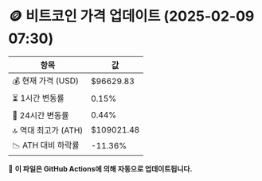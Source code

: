 # 🪙 비트코인 가격 업데이트 (2025-02-09 07:30)

| 항목                | 값 |
|--------------------|----------------|
| 💰 현재 가격 (USD) | $96629.83 |
| ⏳ 1시간 변동률    | 0.15% |
| 📆 24시간 변동률   | 0.44% |
| 🔝 역대 최고가 (ATH) | $109021.48 |
| 📉 ATH 대비 하락률 | -11.36% |

🔄 **이 파일은 GitHub Actions에 의해 자동으로 업데이트됩니다.**

